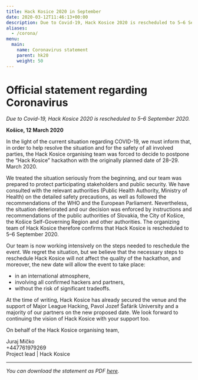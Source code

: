 ```yaml
---
title: Hack Kosice 2020 in September
date: 2020-03-12T11:46:13+00:00
description: Due to Covid-19, Hack Kosice 2020 is rescheduled to 5–6 September 2020.
aliases:
  - /corona/
menu:
  main:
    name: Coronavirus statement
    parent: hk20
    weight: 50
---
```


# Official statement regarding Coronavirus

*Due to Covid-19, Hack Kosice 2020 is rescheduled to 5–6 September 2020.*

**Košice, 12 March 2020**

In the light of the current situation regarding COVID-19, we must inform that, in order to help resolve the situation and for the safety of all involved parties, the Hack Kosice organising team was forced to decide to postpone the “Hack Kosice” hackathon with the originally planned date of 28–29. March 2020.

We treated the situation seriously from the beginning, and our team was prepared to protect participating stakeholders and public security. We have consulted with the relevant authorities (Public Health Authority, Ministry of Health) on the detailed safety precautions, as well as followed the recommendations of the WHO and the European Parliament. Nevertheless, the situation deteriorated and our decision was enforced by instructions and recommendations of the public authorities of Slovakia, the City of Košice, the Košice Self-Governing Region and other authorities. The organizing team of Hack Kosice therefore confirms that Hack Kosice is rescheduled to 5–6 September 2020.

Our team is now working intensively on the steps needed to reschedule the event. We regret the situation, but we believe that the necessary steps to reschedule Hack Kosice will not affect the quality of the hackathon, and moreover, the new date will allow the event to take place:

- in an international atmosphere,
- involving all confirmed hackers and partners,
- without the risk of significant tradeoffs.

At the time of writing, Hack Kosice has already secured the venue and the support of Major League Hacking, Pavol Jozef Šafárik University and a majority of our partners on the new proposed date. We look forward to continuing the vision of Hack Kosice with your support too.

On behalf of the Hack Kosice organising team,

Juraj Mičko<br/>
+447761979269<br/>
Project lead | Hack Kosice

---

*You can download the statement as PDF [here](/files/Hack-Kosice-Official-statement-regarding-Coronavirus.pdf).*
